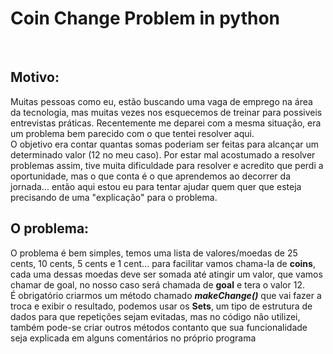 # Coin Change Problem in python
<br/>

## Motivo:
Muitas pessoas como eu, estão buscando uma vaga de emprego na área da tecnologia, mas muitas vezes nos esquecemos de treinar para possiveis entrevistas práticas.
Recentemente me deparei com a mesma situação, era um problema bem parecido com o que tentei resolver aqui.<br/>
O objetivo era contar quantas somas poderiam ser feitas para alcançar um determinado valor (12 no meu caso). Por estar mal acostumado a resolver problemas assim, tive muita
dificuldade para resolver e acredito que perdi a oportunidade, mas o que conta é o que aprendemos ao decorrer da jornada... então aqui estou eu para tentar ajudar quem quer que
esteja precisando de uma "explicação" para o problema.

## O problema:
O problema é bem simples, temos uma lista de valores/moedas de 25 cents, 10 cents, 5 cents e 1 cent... para facilitar vamos chama-la de **coins**, cada uma
dessas moedas deve ser somada até atingir um valor, que vamos chamar de goal, no nosso caso será chamada de **goal** e tera o valor 12.<br/>
É obrigatório criarmos um método chamado ***makeChange()*** que vai fazer a troca e exibir o resultado, podemos usar os **Sets**, um tipo de estrutura de dados para que repetições 
sejam evitadas, mas no código não utilizei, também pode-se criar outros métodos contanto que sua funcionalidade seja explicada em alguns comentários no próprio programa
